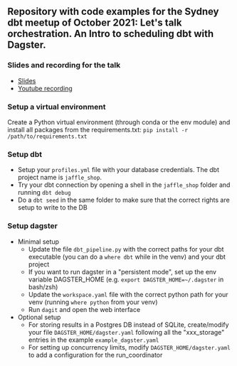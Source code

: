 ## Repository with code examples for the Sydney dbt meetup of October 2021: Let's talk orchestration. An Intro to scheduling dbt with Dagster.

### Slides and recording for the talk
- [Slides](./Sydney%20dbt%20meetup%20-%20Benoit%20Perigaud%20-%20dbt%20and%20Dagster.pdf)
- [Youtube recording](https://www.youtube.com/watch?v=FkCEBFY_6ow)

### Setup a virtual environment
Create a Python virtual environment (through conda or the env module) and install all packages from the requirements.txt: `pip install -r /path/to/requirements.txt`

### Setup dbt
- Setup your `profiles.yml` file with your database credentials. The dbt project name is `jaffle_shop`.
- Try your dbt connection by opening a shell in the `jaffle_shop` folder and running `dbt debug`
- Do a `dbt seed` in the same folder to make sure that the correct rights are setup to write to the DB

### Setup dagster
- Minimal setup
    - Update the file `dbt_pipeline.py` with the correct paths for your dbt executable (you can do a `where dbt` while in the venv) and your dbt project
    - If you want to run dagster in a "persistent mode", set up the env variable DAGSTER_HOME (e.g. `export DAGSTER_HOME=~/.dagster` in bash/zsh)
    - Update the `workspace.yaml` file with the correct python path for your venv (running `where python` from your venv)
    - Run `dagit` and open the web interface
- Optional setup
    - For storing results in a Postgres DB instead of SQLite, create/modify your file `DAGSTER_HOME/dagster.yaml` following all the "xxx_storage" entries in the example `example_dagster.yaml`
    - For setting up concurrency limits, modify `DAGSTER_HOME/dagster.yaml` to add a configuration for the run_coordinator
